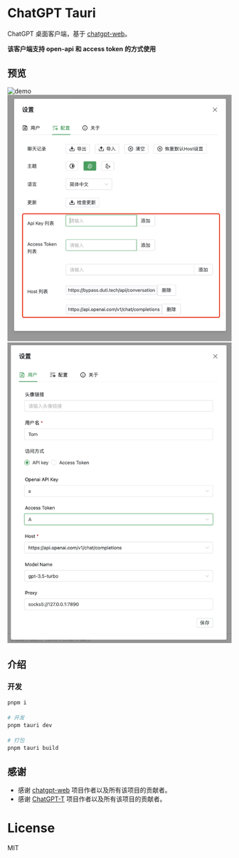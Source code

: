 # ChatGPT Tauri
ChatGPT 桌面客户端，基于 [chatgpt-web](https://github.com/Chanzhaoyu/chatgpt-web)。

__该客户端支持 open-api 和 access token 的方式使用__

## 预览

![demo](docs/s1.png)
![](./docs/2023-03-29-21-31-29.png)
![](./docs/2023-03-29-21-32-38.png)

## 介绍

### 开发

```bash
pnpm i

# 开发
pnpm tauri dev

# 打包
pnpm tauri build
```


## 感谢

- 感谢 [chatgpt-web](https://github.com/Chanzhaoyu/chatgpt-web) 项目作者以及所有该项目的贡献者。
- 感谢 [ChatGPT-T](https://github.com/pljhonglu/ChatGPT-T) 项目作者以及所有该项目的贡献者。

# License
MIT
